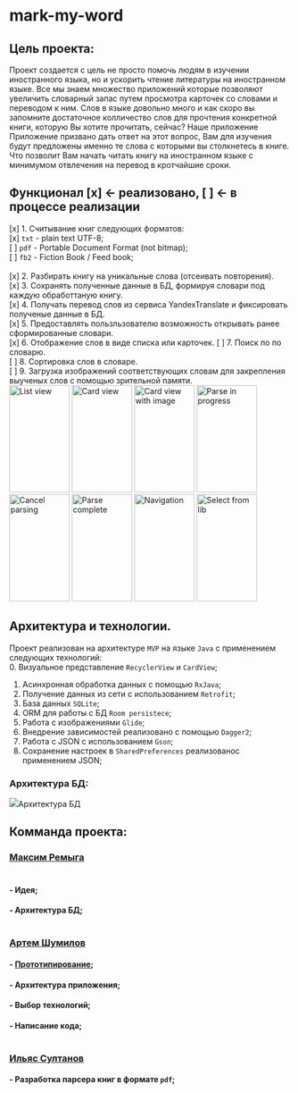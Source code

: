 # mark-my-word

## Цель проекта:</br>
Проект создается с цель не просто помочь  людям в изучении иностранного языка, но и ускорить чтение литературы на иностранном языке.
Все мы знаем множество приложений которые позволяют увеличить словарный запас путем просмотра карточек со словами и переводом к ним. Слов в языке довольно много и как скоро вы запомните достаточное колличество слов для прочтения конкретной книги, которую Вы хотите прочитать, сейчас?
Наше приложение Приложение призвано дать ответ на этот вопрос, Вам для изучения будут предложены именно те слова с которыми вы столкнетесь в книге. Что позволит Вам начать читать книгу на иностранном языке с минимумом отвлечения на перевод в кротчайшие сроки.

## Функционал [x] <- реализовано, [ ] <- в процессе реализации
[x] 1. Считывание книг следующих форматов:</br>
[x] `txt` - plain text UTF-8;</br>
[ ] `pdf` - Portable Document Format (not bitmap);</br>
[ ] `fb2` - Fiction Book / Feed book;</br>
</br>
[x] 2. Разбирать книгу на уникальные слова (отсеивать повторения).</br>
[x] 3. Сохранять полученные данные в БД, формируя словари под каждую обработтаную книгу.</br>
[x] 4. Получать перевод слов из сервиса YandexTranslate и фиксировать полученые данные в БД.</br>
[x] 5. Предоставлять пользльзователю возможность открывать ранее сформированные словари.</br>
[x] 6. Отображение слов в виде списка или карточек.
[ ] 7. Поиск по по словарю.</br>
[ ] 8. Сортировка слов в словаре.</br>
[ ] 9. Загрузка изображений соответствующих словам для закрепления выученых слов с помощью зрительной памяти.</br>
<img src="https://github.com/geeksploit/mark-my-word/blob/master/list_view.png" width=108px height=192px alt="List view"/>
<img src="https://github.com/geeksploit/mark-my-word/blob/master/card_view.png"  width=108px height=192px alt="Card view"/>
<img src="https://github.com/geeksploit/mark-my-word/blob/master/card_view_image.png" width=108px height=192px alt="Card view with image"/>
<img src="https://github.com/geeksploit/mark-my-word/blob/master/parse_in_progress.png"  width=108px height=192px alt="Parse in progress"/>
<img src="https://github.com/geeksploit/mark-my-word/blob/master/parse_cancel.png"  width=108px height=192px alt="Cancel parsing"/>
<img src="https://github.com/geeksploit/mark-my-word/blob/master/parse_complete.png" width=108px height=192px alt="Parse complete"/>
<img src="https://github.com/geeksploit/mark-my-word/blob/master/navigation.png"  width=108px height=192px alt="Navigation"/>
<img src="https://github.com/geeksploit/mark-my-word/blob/master/select_from_lib.png"  width=108px height=192px alt="Select from lib"/>

## Архитектура и технологии.
Проект реализован на архитектуре `MVP` на языке `Java` с применением следующих технологий:</br>
0. Визуальное представление `RecyclerView` и `CardView`;</br>
1. Асинхронная обработка данных с помощью `RxJava`;</br>
2. Получение данных из сети с использованием `Retrofit`;</br>
3. База данных `SQLite`;</br>
4. ORM для работы с БД `Room persistece`;</br>
5. Работа с изображениями `Glide`;</br>
6. Внедрение зависимостей реализовано с помощью `Dagger2`;</br>
7. Работа с JSON с использованием `Gson`;
8. Сохранение настроек в `SharedPreferences` реализованос применением JSON;

### Архитектура БД:<br>
<image src="https://github.com/geeksploit/mark-my-word/blob/master/scheme_db.jpg?raw=true">Архитектура БД</image>

## Комманда проекта:</br>
### [Максим Ремыга](https://github.com/geeksploit) </br></br>
#### - Идея;</br>
#### - Архитектура БД;</br></br>
### [Артем Шумилов](https://github.com/SupNacho)</br>
#### - [Прототипирование](https://xd.adobe.com/view/c088cdd4-d0fd-4618-5b4e-459997207a44-b6b9/);</br>
#### - Архитектура приложения;</br>
#### - Выбор технологий;</br>
#### - Написание кода;</br></br>
### [Ильяс Султанов](https://github.com/qervot) </br>
#### - Разработка парсера книг в формате `pdf`;</br>

